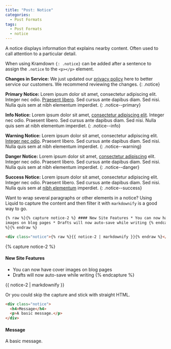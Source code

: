 ```yaml
---
title: "Post: Notice"
categories:
  - Post Formats
tags:
  - Post Formats
  - notice
---
```


A notice displays information that explains nearby content. Often used to call
attention to a particular detail.

When using Kramdown `{: .notice}` can be added after a sentence to assign the
`.notice` to the `<p></p>` element.

**Changes in Service:** We just updated our [privacy policy](#) here to better
service our customers. We recommend reviewing the changes. {: .notice}

**Primary Notice:** Lorem ipsum dolor sit amet, consectetur adipiscing elit.
Integer nec odio. [Praesent libero](#). Sed cursus ante dapibus diam. Sed nisi.
Nulla quis sem at nibh elementum imperdiet. {: .notice--primary}

**Info Notice:** Lorem ipsum dolor sit amet, [consectetur adipiscing elit](#).
Integer nec odio. Praesent libero. Sed cursus ante dapibus diam. Sed nisi. Nulla
quis sem at nibh elementum imperdiet. {: .notice--info}

**Warning Notice:** Lorem ipsum dolor sit amet, consectetur adipiscing elit.
[Integer nec odio](#). Praesent libero. Sed cursus ante dapibus diam. Sed nisi.
Nulla quis sem at nibh elementum imperdiet. {: .notice--warning}

**Danger Notice:** Lorem ipsum dolor sit amet, [consectetur adipiscing](#) elit.
Integer nec odio. Praesent libero. Sed cursus ante dapibus diam. Sed nisi. Nulla
quis sem at nibh elementum imperdiet. {: .notice--danger}

**Success Notice:** Lorem ipsum dolor sit amet, consectetur adipiscing elit.
Integer nec odio. Praesent libero. Sed cursus ante dapibus diam. Sed nisi. Nulla
quis sem at [nibh elementum](#) imperdiet. {: .notice--success}

Want to wrap several paragraphs or other elements in a notice? Using Liquid to
capture the content and then filter it with `markdownify` is a good way to go.

```html
{% raw %}{% capture notice-2 %} #### New Site Features * You can now have cover
images on blog pages * Drafts will now auto-save while writing {% endcapture
%}{% endraw %}

<div class="notice">{% raw %}{{ notice-2 | markdownify }}{% endraw %}</div>
```

{% capture notice-2 %}

#### New Site Features

- You can now have cover images on blog pages
- Drafts will now auto-save while writing {% endcapture %}

<div class="notice">
  {{ notice-2 | markdownify }}
</div>

Or you could skip the capture and stick with straight HTML.

```html
<div class="notice">
  <h4>Message</h4>
  <p>A basic message.</p>
</div>
```

<div class="notice">
  <h4>Message</h4>
  <p>A basic message.</p>
</div>
